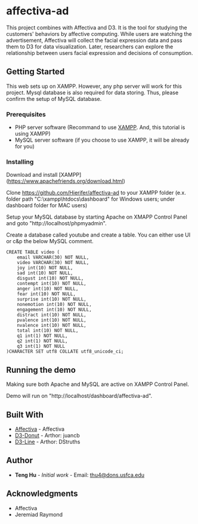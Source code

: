 # affectiva-ad
This project combines with Affectiva and D3. It is the tool for studying the customers' behaviors by affective computing. While users are watching the advertisement, Affectiva will collect the facial expression data and pass them to D3 for data visualization. Later, researchers can explore the relationship between users facial expression and decisions of consumption.

## Getting Started
This web sets up on XAMPP. However, any php server will work for this project. Mysql database is also required for data storing. Thus, please confirm the setup of MySQL database.

### Prerequisites
* PHP server software (Recommand to use [XAMPP](https://www.apachefriends.org/index.html). And, this tutorial is using XAMPP)
* MySQL server software (if you choose to use XAMPP, it will be already for you)

### Installing
Download and install [XAMPP] (https://www.apachefriends.org/download.html)

Clone https://github.com/Hierifer/affectiva-ad to your XAMPP folder (e.x. folder path "C:\xampp\htdocs\dashboard" for Windows users; under dashboard folder for MAC users)

Setup your MySQL database by starting Apache on XMAPP Control Panel and goto "http://localhost/phpmyadmin".

Create a database called youtube and create a table. You can either use UI or c&p the below MySQL comment.

```
CREATE TABLE video (
	email VARCHAR(30) NOT NULL,	
	video VARCHAR(30) NOT NULL,	
	joy int(10) NOT NULL,	
	sad int(10) NOT NULL,	
	disgust int(10) NOT NULL,	
	contempt int(10) NOT NULL,	
	anger int(10) NOT NULL,
	fear int(10) NOT NULL,	
	surprise int(10) NOT NULL,	
	nonemotion int(10) NOT NULL,	
	engagement int(10) NOT NULL,	
	distract int(10) NOT NULL,	
	pvalence int(10) NOT NULL,	
	nvalence int(10) NOT NULL,	
	total int(10) NOT NULL,	
	q1 int(1) NOT NULL,	
	q2 int(1) NOT NULL,	
	q3 int(1) NOT NULL   	
)CHARACTER SET utf8 COLLATE utf8_unicode_ci;
```
## Running the demo

Making sure both Apache and MySQL are active on XAMPP Control Panel.

Demo will run on "http://localhost/dashboard/affectiva-ad".

## Built With
* [Affectiva](http://www.affectiva.com/) - Affectiva
* [D3-Donut](http://bl.ocks.org/juan-cb/1984c7f2b446fffeedde) - Arthor: juancb
* [D3-Line](http://bl.ocks.org/DStruths/9c042e3a6b66048b5bd4) - Arthor: DStruths


## Author
* **Teng Hu** - *Initial work* - Email: thu4@dons.usfca.edu

## Acknowledgments
* Affectiva
* Jeremiad Raymond
